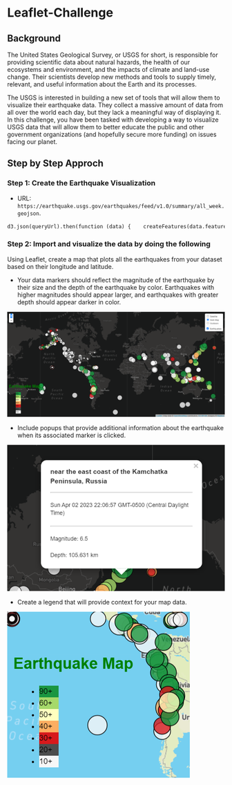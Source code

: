# Leaflet-Challenge

## Background
The United States Geological Survey, or USGS for short, is responsible for providing scientific data about natural hazards, the health of our ecosystems and environment, and the impacts of climate and land-use change. Their scientists develop new methods and tools to supply timely, relevant, and useful information about the Earth and its processes.

The USGS is interested in building a new set of tools that will allow them to visualize their earthquake data. They collect a massive amount of data from all over the world each day, but they lack a meaningful way of displaying it. In this challenge, you have been tasked with developing a way to visualize USGS data that will allow them to better educate the public and other government organizations (and hopefully secure more funding) on issues facing our planet.

## Step by Step Approch

### Step 1: Create the Earthquake Visualization

* URL: `https://earthquake.usgs.gov/earthquakes/feed/v1.0/summary/all_week.geojson`.<br/>

```python
d3.json(queryUrl).then(function (data) {    createFeatures(data.features);});

```
### Step 2: Import and visualize the data by doing the following

Using Leaflet, create a map that plots all the earthquakes from your dataset based on their longitude and latitude.

* Your data markers should reflect the magnitude of the earthquake by their size and the depth of the earthquake by color. Earthquakes with higher magnitudes should appear larger, and earthquakes with greater depth should appear darker in color.

![Full Map](map.PNG)

* Include popups that provide additional information about the earthquake when its associated marker is clicked.

![Popups](Popup.PNG)

* Create a legend that will provide context for your map data.

![Legend](legend.PNG)
   
